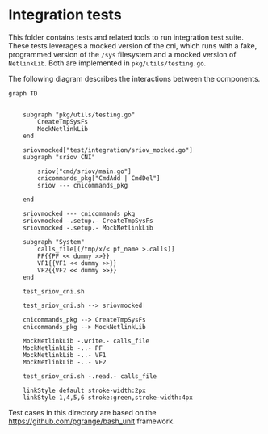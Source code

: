 # Integration tests

This folder contains tests and related tools to run integration test suite. These tests leverages a mocked version of the cni, which runs with a 
fake, programmed version of the `/sys` filesystem and a mocked version of `NetlinkLib`. Both are implemented in `pkg/utils/testing.go`.

The following diagram describes the interactions between the components. 

```mermaid
graph TD
  
  
    subgraph "pkg/utils/testing.go"
        CreateTmpSysFs
        MockNetlinkLib
    end
  
    sriovmocked["test/integration/sriov_mocked.go"]
    subgraph "sriov CNI"

        sriov["cmd/sriov/main.go"]
        cnicommands_pkg["CmdAdd | CmdDel"]
        sriov --- cnicommands_pkg
        
    end

    sriovmocked --- cnicommands_pkg
    sriovmocked -.setup.- CreateTmpSysFs
    sriovmocked -.setup.- MockNetlinkLib

    subgraph "System"
        calls_file[(/tmp/x/< pf_name >.calls)]
        PF{{PF << dummy >>}}
        VF1{{VF1 << dummy >>}}
        VF2{{VF2 << dummy >>}}
    end

    test_sriov_cni.sh

    test_sriov_cni.sh --> sriovmocked 
  
    cnicommands_pkg --> CreateTmpSysFs
    cnicommands_pkg --> MockNetlinkLib

    MockNetlinkLib -.write.- calls_file
    MockNetlinkLib -..- PF
    MockNetlinkLib -..- VF1
    MockNetlinkLib -..- VF2

    test_sriov_cni.sh -.read.- calls_file

    linkStyle default stroke-width:2px
    linkStyle 1,4,5,6 stroke:green,stroke-width:4px
```

Test cases in this directory are based on the https://github.com/pgrange/bash_unit framework.
